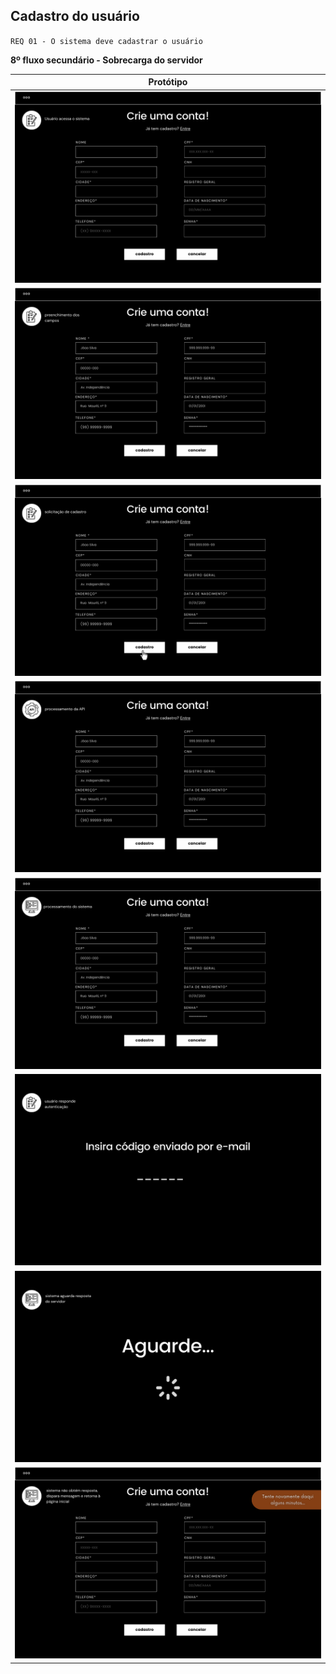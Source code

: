 ## Cadastro do usuário

`REQ 01 - O sistema deve cadastrar o usuário`

**8º fluxo secundário - Sobrecarga do servidor**

| Protótipo |
| --- |
| ![](../img-fluxos/req-01/52.png) |
| ![](../img-fluxos/req-01/53.png) |
| ![](../img-fluxos/req-01/54.png) |
| ![](../img-fluxos/req-01/55.png) |
| ![](../img-fluxos/req-01/56.png) |
| ![](../img-fluxos/req-01/57.png) |
| ![](../img-fluxos/req-01/58.png) |
| ![](../img-fluxos/req-01/59.png) |
